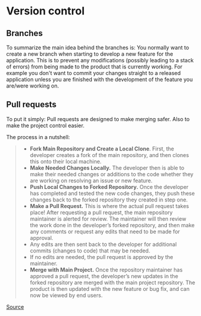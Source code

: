 # Version control



## Branches 

To summarize the main idea behind the branches is: 
You normally want to create a new branch when starting to develop a new feature for the application. This is to prevent any modifications (possibly leading to a stack of errors) from being made to the product that is currently working. 
For example you don't want to commit your changes straight to a released application unless you are finished with the development of the feature you are/were working on.


## Pull requests

To put it simply: Pull requests are designed to make merging safer. Also to make the project control easier.

The process in a nutshell:

>- **Fork Main Repository and Create a Local Clone**. First, the developer creates a fork of the main repository, and then clones this onto their local machine.
>- **Make Needed Changes Locally.** The developer then is able to make their needed changes or additions to the code whether they are working on resolving an issue or new feature.
>- **Push Local Changes to Forked Repository.** Once the developer has completed and tested the new code changes, they push these changes back to the forked repository they created in step one.
>- **Make a Pull Request.** This is where the actual pull request takes place! After requesting a pull request, the main repository maintainer is alerted for review. The maintainer will then review the work done in the developer’s forked repository, and then make any comments or request any edits that need to be made for approval.
>- Any edits are then sent back to the developer for additional commits (changes to code) that may be needed.
>- If no edits are needed, the pull request is approved by the maintainer.
>- **Merge with Main Project.** Once the repository maintainer has approved a pull request, the developer’s new updates in the forked repository are merged with the main project repository. The product is then updated with the new feature or bug fix, and can now be viewed by end users.

[Source](https://www.pagerduty.com/resources/learn/what-is-a-pull-request/#:~:text=A%20pull%20request%20%E2%80%93%20also%20referred,with%20the%20main%20project%20repository.)
